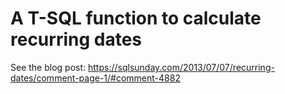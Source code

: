 # A T-SQL function to calculate recurring dates

See the blog post: https://sqlsunday.com/2013/07/07/recurring-dates/comment-page-1/#comment-4882
